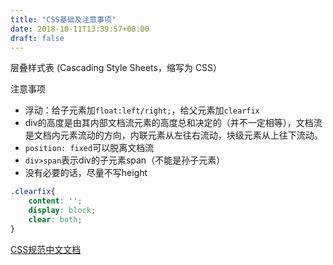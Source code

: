 ```yaml
---
title: "CSS基础及注意事项"
date: 2018-10-11T13:39:57+08:00
draft: false
---
```


层叠样式表 (Cascading Style Sheets，缩写为 CSS）

注意事项

* 浮动：给子元素加`float:left/right;`，给父元素加`clearfix`
* div的高度是由其内部文档流元素的高度总和决定的（并不一定相等），文档流是文档内元素流动的方向，内联元素从左往右流动，块级元素从上往下流动。
* `position: fixed`可以脱离文档流
* `div>span`表示div的子元素span（不能是孙子元素）
* 没有必要的话，尽量不写height

```css
.clearfix{
    content: '';
    display: block;
    clear: both;
}
```

[CSS规范中文文档](http://www.ayqy.net/doc/css2-1/cover.html)